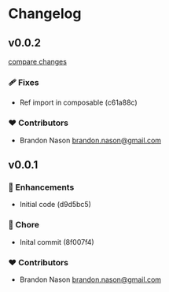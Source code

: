 # Changelog


## v0.0.2

[compare changes](https://undefined/undefined/compare/v0.0.1...v0.0.2)

### 🩹 Fixes

- Ref import in composable (c61a88c)

### ❤️ Contributors

- Brandon Nason <brandon.nason@gmail.com>

## v0.0.1


### 🚀 Enhancements

- Initial code (d9d5bc5)

### 🏡 Chore

- Inital commit (8f007f4)

### ❤️ Contributors

- Brandon Nason <brandon.nason@gmail.com>

